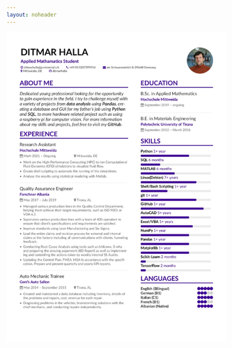 ```yaml
---
layout: noheader
---
```



![cv](https://raw.githubusercontent.com/ditmarhalla/ditmarhalla.github.io/gh-pages/cd.png)
